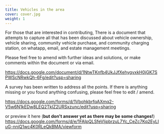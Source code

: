 ```yaml
---
title: Vehicles in the area
cover: cover.jpg
weight: 1
---
```


For those that are interested in contributing, There is a document that attempts to capture all that has been discussed about vehicle ownership, vehicle sharing, community vehicle purchase, and community charging station, on whatapp, email, and estate management meetings.

<!--more-->

Please feel free to amend with further ideas and solutions, or make comments within the document or via email.

https://docs.google.com/document/d/1NtwTKnfb4UkJJfXehygvxkH0jGK7SPWScNRwkQh-6Fg/edit?usp=sharing

A survey has been written to address all the points. If there is anything missing or you found anything confusing, please feel free to edit / amend.

https://docs.google.com/forms/d/1VbohkbrfqAXmq2-V5w6N1kEDw8LEQ2TkIZ2URSxzunc/edit?usp=sharing

or preview it here (**but don't answer yet as there may be some changes!**) https://docs.google.com/forms/d/e/1FAIpQLSfeVIjpbrzuL7Yc_CeZc7Kq2EyLIuG-nniQ1wc4K0RLeQkBMA/viewform
 

